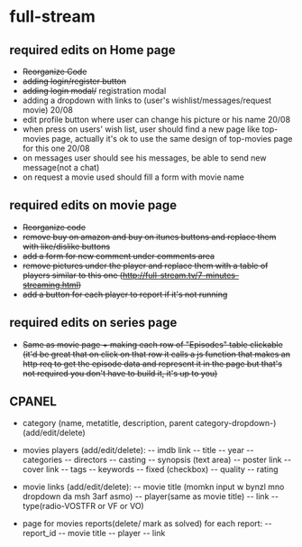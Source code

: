 # full-stream
## required edits on Home page
- ~~Reorganize Code~~
- ~~adding login/register button~~
- ~~adding login modal/~~ registration modal
- adding a dropdown with links to (user's wishlist/messages/request movie) 20/08
- edit profile button where user can change his picture or his name 20/08
- when press on users' wish list, user should find a new page like top-movies page,
    actually it's ok to use the same design of top-movies page for this one 20/08
- on messages user should see his messages, be able to send new message(not a chat)
- on request a movie used should fill a form with movie name

## required edits on movie page
- ~~Reorganize code~~
- ~~remove buy on amazon and buy on itunes buttons and replace them with like/dislike buttons~~
- ~~add a form for new comment under comments area~~
- ~~remove pictures under the player and replace them with a table of players similar to this one (http://full-stream.tv/7-minutes-streaming.html)~~
- ~~add a button for each player to report if it's not running~~

## required edits on series page
- ~~Same as movie page + making each row of "Episodes" table clickable (it'd be great that on click on that row it calls a js function that makes an http req to get the episode data and represent it in the page but that's not required you don't have to build it, it's up to you)~~

## CPANEL
- category (name, metatitle, description, parent category-dropdown-) (add/edit/delete)

- movies players (add/edit/delete):
  -- imdb link
  -- title
  -- year
  -- categories
  -- directors
  -- casting
  -- synopsis (text area)
  -- poster link
  -- cover link
  -- tags
  -- keywords
  -- fixed (checkbox)
  -- quality
  -- rating
 
- movie links (add/edit/delete):
    -- movie title (momkn input w bynzl mno dropdown da msh 3arf asmo)
    -- player(same as movie title)
    -- link
    -- type(radio-VOSTFR or VF or VO)
- page for movies reports(delete/ mark as solved) for each report:
    -- report_id
    -- movie title
    -- player
    -- link
 
 
  
    
    
    
    
    
   
 

